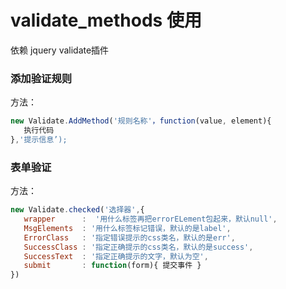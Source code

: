 validate_methods 使用
================================================================================================
依赖 jquery validate插件

### 添加验证规则

方法：
```js
new Validate.AddMethod('规则名称'，function(value, element){
   执行代码
},'提示信息’);
```

### 表单验证

方法：
```js
new Validate.checked('选择器',{
   wrapper      :  '用什么标签再把errorELement包起来，默认null',
   MsgElements  : '用什么标签标记错误，默认的是label',
   ErrorClass   : '指定错误提示的css类名，默认的是err',
   SuccessClass : '指定正确提示的css类名，默认的是success',
   SuccessText  : '指定正确提示的文字，默认为空',
   submit       : function(form){ 提交事件 }
})
```



